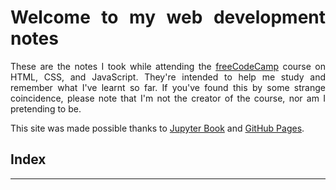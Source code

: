 <div style="text-align: justify">

# Welcome to my web development notes

These are the notes I took while attending the [freeCodeCamp](https://www.freecodecamp.org/learn) course on HTML, CSS, and JavaScript. They're intended to help me study and remember what I've learnt so far. If you've found this by some strange coincidence, please note that I'm not the creator of the course, nor am I pretending to be.

This site was made possible thanks to [Jupyter Book](https://jupyterbook.org/en/stable/intro.html) and [GitHub Pages](https://pages.github.com/).

## Index
<hr>

```{tableofcontents}
```

</div>